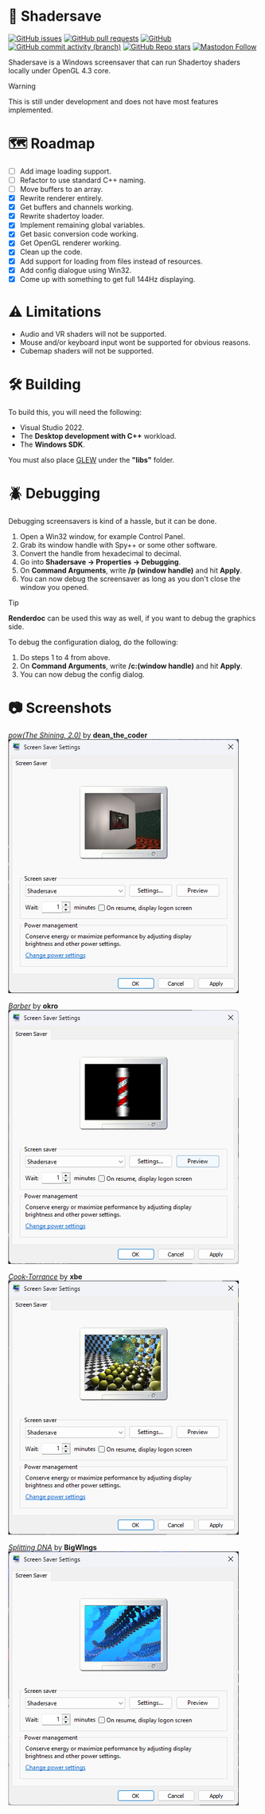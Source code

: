 # :rainbow: Shadersave
[![GitHub issues](https://img.shields.io/github/issues/analogfeelings/shadersave?style=flat-square&logo=github&label=Issues)](https://github.com/AnalogFeelings/shadersave/issues)
[![GitHub pull requests](https://img.shields.io/github/issues-pr/analogfeelings/shadersave?label=Pull%20Requests&style=flat-square&logo=github)](https://github.com/AnalogFeelings/shadersave/pulls)
[![GitHub](https://img.shields.io/github/license/analogfeelings/shadersave?label=License&style=flat-square&logo=opensourceinitiative&logoColor=white)](https://github.com/AnalogFeelings/shadersave/blob/master/LICENSE.txt)
[![GitHub commit activity (branch)](https://img.shields.io/github/commit-activity/m/analogfeelings/shadersave/master?label=Commit%20Activity&style=flat-square&logo=github)](https://github.com/AnalogFeelings/shadersave/graphs/commit-activity)
[![GitHub Repo stars](https://img.shields.io/github/stars/analogfeelings/shadersave?label=Stargazers&style=flat-square&logo=github)](https://github.com/AnalogFeelings/shadersave/stargazers)
[![Mastodon Follow](https://img.shields.io/mastodon/follow/109309123442839534?domain=https%3A%2F%2Ftech.lgbt%2F&style=flat-square&logo=mastodon&logoColor=white&label=Follow%20Me!&color=6364ff)](https://tech.lgbt/@analog_feelings)

Shadersave is a Windows screensaver that can run Shadertoy shaders locally under OpenGL 4.3 core.

> [!WARNING]
> This is still under development and does not have most features implemented.

# :world_map: Roadmap

- [ ] Add image loading support.
- [ ] Refactor to use standard C++ naming.
- [ ] Move buffers to an array.
- [x] Rewrite renderer entirely.
- [x] Get buffers and channels working.
- [x] Rewrite shadertoy loader.
- [x] Implement remaining global variables.
- [x] Get basic conversion code working.
- [x] Get OpenGL renderer working.
- [x] Clean up the code.
- [x] Add support for loading from files instead of resources.
- [x] Add config dialogue using Win32.
- [x] Come up with something to get full 144Hz displaying.

# :warning: Limitations

- Audio and VR shaders will not be supported.
- Mouse and/or keyboard input wont be supported for obvious reasons.
- Cubemap shaders will not be supported.

# :hammer_and_wrench: Building

To build this, you will need the following:
- Visual Studio 2022.
- The **Desktop development with C++** workload.
- The **Windows SDK**.

You must also place [GLEW](https://glew.sourceforge.net/) under the **"libs"** folder.

# :beetle: Debugging

Debugging screensavers is kind of a hassle, but it can be done.

1. Open a Win32 window, for example Control Panel.
2. Grab its window handle with Spy++ or some other software.
3. Convert the handle from hexadecimal to decimal.
4. Go into **Shadersave -> Properties -> Debugging**.
5. On **Command Arguments**, write **/p (window handle)** and hit **Apply**.
6. You can now debug the screensaver as long as you don't close the window you opened.

> [!TIP]
> **Renderdoc** can be used this way as well, if you want to debug the graphics side.

To debug the configuration dialog, do the following:

1. Do steps 1 to 4 from above.
2. On **Command Arguments**, write **/c:(window handle)** and hit **Apply**.
3. You can now debug the config dialog.

# :camera: Screenshots

[*pow(The Shining, 2.0)*](https://www.shadertoy.com/view/tlyfDV) by **dean_the_coder**  
![shining](screenshots/shining.png)

[*Barber*](https://www.shadertoy.com/view/MsjXDm) by **okro**  
![barber](screenshots/barber.png)

[*Cook-Torrance*](https://www.shadertoy.com/view/XsXXDB) by **xbe**  
![torrance](screenshots/raytracer.png)

[*Splitting DNA*](https://www.shadertoy.com/view/4d2cWd) by **BigWIngs**  
![dna](screenshots/dna.png)

